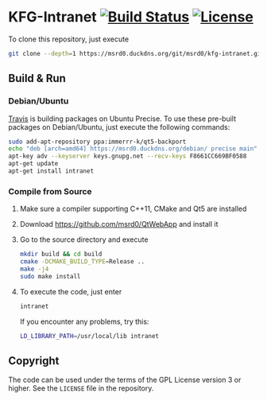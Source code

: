# KFG-Intranet [![Build Status](https://travis-ci.com/msrd0/KFG-Intranet.svg?token=fqEVUjqYjQFvWLurRvUX)](https://travis-ci.com/msrd0/KFG-Intranet) [![License](https://img.shields.io/badge/license-GPL--3.0-blue.svg)](https://www.gnu.org/licenses/gpl-3.0)

To clone this repository, just execute

```bash
git clone --depth=1 https://msrd0.duckdns.org/git/msrd0/kfg-intranet.git
```

## Build & Run

### Debian/Ubuntu

[Travis](https://travis-ci.org) is building packages on Ubuntu Precise. To use these pre-built packages
on Debian/Ubuntu, just execute the following commands:

```bash
sudo add-apt-repository ppa:immerrr-k/qt5-backport
echo "deb [arch=amd64] https://msrd0.duckdns.org/debian/ precise main" | sudo tee -a /etc/apt/sources.list >/dev/null
apt-key adv --keyserver keys.gnupg.net --recv-keys F8661CC669BF0588
apt-get update
apt-get install intranet
```

### Compile from Source

1. Make sure a compiler supporting C++11, CMake and Qt5 are installed
2. Download https://github.com/msrd0/QtWebApp and install it
3. Go to the source directory and execute
	```bash
	mkdir build && cd build
	cmake -DCMAKE_BUILD_TYPE=Release ..
	make -j4
	sudo make install
	```

4. To execute the code, just enter
	```bash
	intranet
	```
	If you encounter any problems, try this:
	```bash
	LD_LIBRARY_PATH=/usr/local/lib intranet
	```

## Copyright

The code can be used under the terms of the GPL License version 3 or higher. See the `LICENSE` file in the repository.
